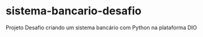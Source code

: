 # sistema-bancario-desafio
Projeto Desafio criando um sistema bancário com Python na plataforma DIO
